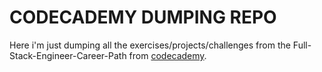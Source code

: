 # CODECADEMY DUMPING REPO

Here i'm just dumping all the exercises/projects/challenges from the Full-Stack-Engineer-Career-Path from [codecademy](https://codecademy.com). 